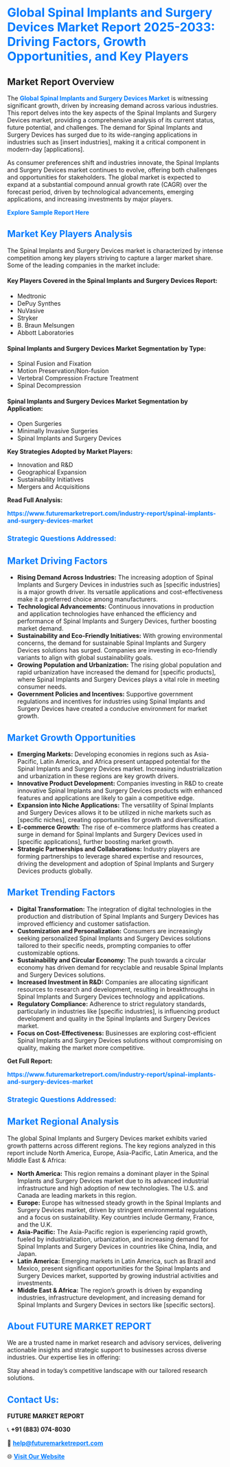 <h1 style="color: #007BFF;">Global Spinal Implants and Surgery Devices Market Report 2025-2033: Driving Factors, Growth Opportunities, and Key Players</h1>

<section id="overview">
<h2>Market Report Overview</h2>
<p>The <a href="https://www.futuremarketreport.com/industry-report/spinal-implants-and-surgery-devices-market" style="color: #007BFF; text-decoration: none;"><strong>Global Spinal Implants and Surgery Devices Market</strong></a> is witnessing significant growth, driven by increasing demand across various industries. This report delves into the key aspects of the Spinal Implants and Surgery Devices market, providing a comprehensive analysis of its current status, future potential, and challenges. The demand for Spinal Implants and Surgery Devices has surged due to its wide-ranging applications in industries such as [insert industries], making it a critical component in modern-day [applications].</p>
<p>As consumer preferences shift and industries innovate, the Spinal Implants and Surgery Devices market continues to evolve, offering both challenges and opportunities for stakeholders. The global market is expected to expand at a substantial compound annual growth rate (CAGR) over the forecast period, driven by technological advancements, emerging applications, and increasing investments by major players.</p>
</section>

<section id="overview">
<p><a href="https://www.futuremarketreport.com/request-sample/reportId=127012" style="color: #007BFF; text-decoration: none;"><strong>Explore Sample Report Here</strong></a></p>
</section>

<section id="key-players">
<h2 style="color: #007BFF;">Market Key Players Analysis</h2>
<p>The Spinal Implants and Surgery Devices market is characterized by intense competition among key players striving to capture a larger market share. Some of the leading companies in the market include:</p>
<h4>Key Players Covered in the Spinal Implants and Surgery Devices Report:</h4>
<ul><li>Medtronic</li><li>DePuy Synthes</li><li>NuVasive</li><li>Stryker</li><li>B. Braun Melsungen</li><li>Abbott Laboratories</li></ul>
<h4>Spinal Implants and Surgery Devices Market Segmentation by Type:</h4>
<ul><li>Spinal Fusion and Fixation</li><li>Motion Preservation/Non-fusion</li><li>Vertebral Compression Fracture Treatment</li><li>Spinal Decompression</li></ul>

<h4>Spinal Implants and Surgery Devices Market Segmentation by Application:</h4>
<ul><li>Open Surgeries</li><li>Minimally Invasive Surgeries</li><li>Spinal Implants and Surgery Devices</li></ul>
<p><strong>Key Strategies Adopted by Market Players:</strong></p>
<ul>
<li>Innovation and R&D</li>
<li>Geographical Expansion</li>
<li>Sustainability Initiatives</li>
<li>Mergers and Acquisitions</li>
</ul>
</section>

<section>
<p><strong>Read Full Analysis: </strong></p><a href="https://www.futuremarketreport.com/industry-report/spinal-implants-and-surgery-devices-market" style="color: #007BFF; text-decoration: none;"><strong>https://www.futuremarketreport.com/industry-report/spinal-implants-and-surgery-devices-market</strong></a>
<h3 style="color: #007BFF;">Strategic Questions Addressed:</h3>
</section>

<section id="driving-factors">
<h2 style="color: #007BFF;">Market Driving Factors</h2>
<ul>
<li><strong>Rising Demand Across Industries:</strong> The increasing adoption of Spinal Implants and Surgery Devices in industries such as [specific industries] is a major growth driver. Its versatile applications and cost-effectiveness make it a preferred choice among manufacturers.</li>
<li><strong>Technological Advancements:</strong> Continuous innovations in production and application technologies have enhanced the efficiency and performance of Spinal Implants and Surgery Devices, further boosting market demand.</li>
<li><strong>Sustainability and Eco-Friendly Initiatives:</strong> With growing environmental concerns, the demand for sustainable Spinal Implants and Surgery Devices solutions has surged. Companies are investing in eco-friendly variants to align with global sustainability goals.</li>
<li><strong>Growing Population and Urbanization:</strong> The rising global population and rapid urbanization have increased the demand for [specific products], where Spinal Implants and Surgery Devices plays a vital role in meeting consumer needs.</li>
<li><strong>Government Policies and Incentives:</strong> Supportive government regulations and incentives for industries using Spinal Implants and Surgery Devices have created a conducive environment for market growth.</li>
</ul>
</section>

<section id="growth-opportunities">
<h2 style="color: #007BFF;">Market Growth Opportunities</h2>
<ul>
<li><strong>Emerging Markets:</strong> Developing economies in regions such as Asia-Pacific, Latin America, and Africa present untapped potential for the Spinal Implants and Surgery Devices market. Increasing industrialization and urbanization in these regions are key growth drivers.</li>
<li><strong>Innovative Product Development:</strong> Companies investing in R&D to create innovative Spinal Implants and Surgery Devices products with enhanced features and applications are likely to gain a competitive edge.</li>
<li><strong>Expansion into Niche Applications:</strong> The versatility of Spinal Implants and Surgery Devices allows it to be utilized in niche markets such as [specific niches], creating opportunities for growth and diversification.</li>
<li><strong>E-commerce Growth:</strong> The rise of e-commerce platforms has created a surge in demand for Spinal Implants and Surgery Devices used in [specific applications], further boosting market growth.</li>
<li><strong>Strategic Partnerships and Collaborations:</strong> Industry players are forming partnerships to leverage shared expertise and resources, driving the development and adoption of Spinal Implants and Surgery Devices products globally.</li>
</ul>
</section>

<section id="trending-factors">
<h2 style="color: #007BFF;">Market Trending Factors</h2>
<ul>
<li><strong>Digital Transformation:</strong> The integration of digital technologies in the production and distribution of Spinal Implants and Surgery Devices has improved efficiency and customer satisfaction.</li>
<li><strong>Customization and Personalization:</strong> Consumers are increasingly seeking personalized Spinal Implants and Surgery Devices solutions tailored to their specific needs, prompting companies to offer customizable options.</li>
<li><strong>Sustainability and Circular Economy:</strong> The push towards a circular economy has driven demand for recyclable and reusable Spinal Implants and Surgery Devices solutions.</li>
<li><strong>Increased Investment in R&D:</strong> Companies are allocating significant resources to research and development, resulting in breakthroughs in Spinal Implants and Surgery Devices technology and applications.</li>
<li><strong>Regulatory Compliance:</strong> Adherence to strict regulatory standards, particularly in industries like [specific industries], is influencing product development and quality in the Spinal Implants and Surgery Devices market.</li>
<li><strong>Focus on Cost-Effectiveness:</strong> Businesses are exploring cost-efficient Spinal Implants and Surgery Devices solutions without compromising on quality, making the market more competitive.</li>
</ul>
</section>

<section>
<p><strong>Get Full Report: </strong></p><a href="https://www.futuremarketreport.com/industry-report/spinal-implants-and-surgery-devices-market" style="color: #007BFF; text-decoration: none;"><strong>https://www.futuremarketreport.com/industry-report/spinal-implants-and-surgery-devices-market</strong></a>
<h3 style="color: #007BFF;">Strategic Questions Addressed:</h3>
</section>


<section id="regional-analysis">
<h2 style="color: #007BFF;">Market Regional Analysis</h2>
<p>The global Spinal Implants and Surgery Devices market exhibits varied growth patterns across different regions. The key regions analyzed in this report include North America, Europe, Asia-Pacific, Latin America, and the Middle East & Africa:</p>
<ul>
<li><strong>North America:</strong> This region remains a dominant player in the Spinal Implants and Surgery Devices market due to its advanced industrial infrastructure and high adoption of new technologies. The U.S. and Canada are leading markets in this region.</li>
<li><strong>Europe:</strong> Europe has witnessed steady growth in the Spinal Implants and Surgery Devices market, driven by stringent environmental regulations and a focus on sustainability. Key countries include Germany, France, and the U.K.</li>
<li><strong>Asia-Pacific:</strong> The Asia-Pacific region is experiencing rapid growth, fueled by industrialization, urbanization, and increasing demand for Spinal Implants and Surgery Devices in countries like China, India, and Japan.</li>
<li><strong>Latin America:</strong> Emerging markets in Latin America, such as Brazil and Mexico, present significant opportunities for the Spinal Implants and Surgery Devices market, supported by growing industrial activities and investments.</li>
<li><strong>Middle East & Africa:</strong> The region’s growth is driven by expanding industries, infrastructure development, and increasing demand for Spinal Implants and Surgery Devices in sectors like [specific sectors].</li>
</ul>
</section>

<footer>
<h2 style="color: #007BFF;">About FUTURE MARKET REPORT</h2>
<p>We are a trusted name in market research and advisory services, delivering actionable insights and strategic support to businesses across diverse industries. Our expertise lies in offering:</p>

<p>Stay ahead in today’s competitive landscape with our tailored research solutions.</p>

<h2 style="color: #007BFF;">Contact Us:</h2>
<p><strong>FUTURE MARKET REPORT</strong></p>
<p>📞 <strong>+91 (883) 074-8030</strong></p>
<p>📧 <strong><a href="mailto:help@futuremarketreport.com" style="color: #007BFF;">help@futuremarketreport.com</a></strong></p>
<p>🌐 <strong><a href="https://www.futuremarketreport.com/" style="color: #007BFF;">Visit Our Website</a></strong></p>
</footer>